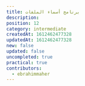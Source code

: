 ```yaml
---
title: برنامج أسماء الملفات
description: 
position: 12
category: intermediate
createdAt: 1612462477328
updatedAt: 1612462477328
new: false
updated: false
uncompleted: true
practical: true
contributors:
  - ebrahimmaher
---
```

